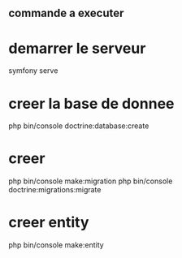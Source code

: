 ## commande a executer
# demarrer le serveur
symfony serve
# creer la base de donnee
php bin/console doctrine:database:create
# creer 
php bin/console make:migration
php bin/console doctrine:migrations:migrate

# creer entity
php bin/console make:entity